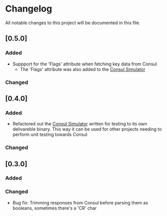 # Changelog

All notable changes to this project will be documented in this file.

## [0.5.0]

### Added

- Suppport for the 'Flags' attribute when fetching key data from Consul
    - The 'Flags' attribute was also added to the [Consul Simulator](consul-sim/README.md) 

### Changed

## [0.4.0]

### Added

- Refactored out the [Consul Simulator](consul-sim/README.md) written for testing to its own delivareble binary. 
This way it can be used for other projects needing to perform unit testing towards Consul
   

### Changed

## [0.3.0]

### Added


### Changed

- Bug fix: Trimming responses from Consul before parsing them as booleans, sometimes there's a 'CR' char